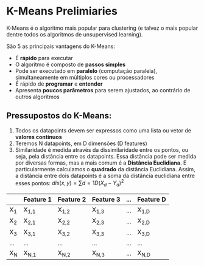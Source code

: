 # K-Means Prelimiaries

K-Means é o algoritmo mais popular para clustering (e talvez o mais popular dentre todos os algoritmos de unsupervised learning).

São 5 as principais vantagens do K-Means:
* É **rápido** para executar
* O algoritmo é composto de **passos simples**
* Pode ser executado em **paralelo** (computação paralela), simultaneamente em múltiplos cores ou processadores
* É rápido de **programar** e **entender**
* Apresenta **poucos parâmetros** para serem ajustados, ao contrário de outros algoritmos

## Pressupostos do K-Means:
1. Todos os datapoints devem ser expressos como uma lista ou vetor de **valores contínuos**
2. Teremos N datapoints, em D dimensões (D features)
3. Similaridade é medida através da dissimilaridade entre os pontos, ou seja, pela distância entre
os datapoints. Essa distância pode ser medida por diversas formas, mas a mais comum é a
**Distância Euclidiana**. E particularmente calculamos o **quadrado** da distância Euclidiana. Assim,
a distância entre dois datapoints é a soma da distância euclidiana entre esses pontos:
$dis(x, y) = \sum{d=1}{D} (X_d - Y_d)^2$

|             |Feature 1      |Feature 2      |Feature 3      |...|Feature D      |
|-------------|---------------|---------------|---------------|---|---------------|
|X<sub>1</sub>|X<sub>1,1</sub>|X<sub>1,2</sub>|X<sub>1,3</sub>|...|X<sub>1,D</sub>|
|X<sub>2</sub>|X<sub>2,1</sub>|X<sub>2,2</sub>|X<sub>2,3</sub>|...|X<sub>2,D</sub>|
|X<sub>3</sub>|X<sub>3,1</sub>|X<sub>3,2</sub>|X<sub>3,3</sub>|...|X<sub>3,D</sub>|
|...          |...            |...            |...            |...|...            |
|X<sub>N</sub>|X<sub>N,1</sub>|X<sub>N,2</sub>|X<sub>N,3</sub>|...|X<sub>N,D</sub>|